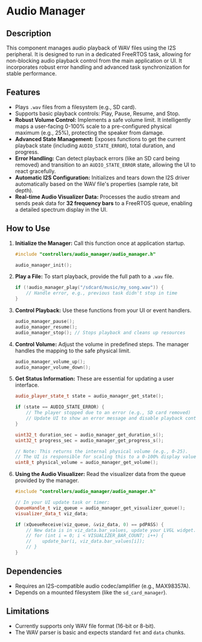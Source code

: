 # Audio Manager

## Description
This component manages audio playback of WAV files using the I2S peripheral. It is designed to run in a dedicated FreeRTOS task, allowing for non-blocking audio playback control from the main application or UI. It incorporates robust error handling and advanced task synchronization for stable performance.

## Features
-   Plays `.wav` files from a filesystem (e.g., SD card).
-   Supports basic playback controls: Play, Pause, Resume, and Stop.
-   **Robust Volume Control:** Implements a safe volume limit. It intelligently maps a user-facing 0-100% scale to a pre-configured physical maximum (e.g., 25%), protecting the speaker from damage.
-   **Advanced State Management:** Exposes functions to get the current playback state (including `AUDIO_STATE_ERROR`), total duration, and progress.
-   **Error Handling:** Can detect playback errors (like an SD card being removed) and transition to an `AUDIO_STATE_ERROR` state, allowing the UI to react gracefully.
-   **Automatic I2S Configuration:** Initializes and tears down the I2S driver automatically based on the WAV file's properties (sample rate, bit depth).
-   **Real-time Audio Visualizer Data:** Processes the audio stream and sends peak data for **32 frequency bars** to a FreeRTOS queue, enabling a detailed spectrum display in the UI.

## How to Use

1.  **Initialize the Manager:**
    Call this function once at application startup.
    ```cpp
    #include "controllers/audio_manager/audio_manager.h"
    
    audio_manager_init();
    ```

2.  **Play a File:**
    To start playback, provide the full path to a `.wav` file.
    ```cpp
    if (!audio_manager_play("/sdcard/music/my_song.wav")) {
        // Handle error, e.g., previous task didn't stop in time
    }
    ```

3.  **Control Playback:**
    Use these functions from your UI or event handlers.
    ```cpp
    audio_manager_pause();
    audio_manager_resume();
    audio_manager_stop(); // Stops playback and cleans up resources
    ```

4.  **Control Volume:**
    Adjust the volume in predefined steps. The manager handles the mapping to the safe physical limit.
    ```cpp
    audio_manager_volume_up();
    audio_manager_volume_down();
    ```

5.  **Get Status Information:**
    These are essential for updating a user interface.
    ```cpp
    audio_player_state_t state = audio_manager_get_state();

    if (state == AUDIO_STATE_ERROR) {
        // The player stopped due to an error (e.g., SD card removed)
        // Update UI to show an error message and disable playback controls.
    }

    uint32_t duration_sec = audio_manager_get_duration_s();
    uint32_t progress_sec = audio_manager_get_progress_s();
    
    // Note: This returns the internal physical volume (e.g., 0-25).
    // The UI is responsible for scaling this to a 0-100% display value.
    uint8_t physical_volume = audio_manager_get_volume(); 
    ```

6.  **Using the Audio Visualizer:**
    Read the visualizer data from the queue provided by the manager.
    ```cpp
    #include "controllers/audio_manager/audio_manager.h"

    // In your UI update task or timer:
    QueueHandle_t viz_queue = audio_manager_get_visualizer_queue();
    visualizer_data_t viz_data;

    if (xQueueReceive(viz_queue, &viz_data, 0) == pdPASS) {
        // New data is in viz_data.bar_values, update your LVGL widget.
        // for (int i = 0; i < VISUALIZER_BAR_COUNT; i++) {
        //    update_bar(i, viz_data.bar_values[i]);
        // }
    }
    ```

## Dependencies
-   Requires an I2S-compatible audio codec/amplifier (e.g., MAX98357A).
-   Depends on a mounted filesystem (like the `sd_card_manager`).

## Limitations
-   Currently supports only WAV file format (16-bit or 8-bit).
-   The WAV parser is basic and expects standard `fmt` and `data` chunks.